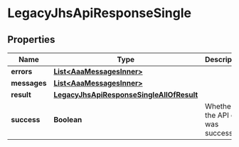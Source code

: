 

# LegacyJhsApiResponseSingle


## Properties

| Name | Type | Description | Notes |
|------------ | ------------- | ------------- | -------------|
|**errors** | [**List&lt;AaaMessagesInner&gt;**](AaaMessagesInner.md) |  |  |
|**messages** | [**List&lt;AaaMessagesInner&gt;**](AaaMessagesInner.md) |  |  |
|**result** | [**LegacyJhsApiResponseSingleAllOfResult**](LegacyJhsApiResponseSingleAllOfResult.md) |  |  |
|**success** | **Boolean** | Whether the API call was successful |  |



